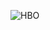 ![HBO](https://github.com/monmath/Figma-HBO-max/assets/104066287/6bcea847-00d3-4842-b2be-1c0f627f9177)
